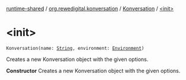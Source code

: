 [runtime-shared](../../index.md) / [org.rewedigital.konversation](../index.md) / [Konversation](index.md) / [&lt;init&gt;](./-init-.md)

# &lt;init&gt;

`Konversation(name: `[`String`](https://kotlinlang.org/api/latest/jvm/stdlib/kotlin/-string/index.html)`, environment: `[`Environment`](https://github.com/rewe-digital/konversation/blob/master/docs/shared/org.rewedigital.konversation/-environment/index.md)`)`

Creates a new Konversation object with the given options.

**Constructor**
Creates a new Konversation object with the given options.

